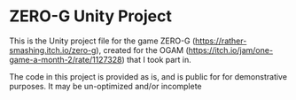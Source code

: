 # ZERO-G Unity Project

This is the Unity project file for the game ZERO-G (https://rather-smashing.itch.io/zero-g),
created for the OGAM (https://itch.io/jam/one-game-a-month-2/rate/1127328) that I took part in.

The code in this project is provided as is, and is public for for demonstrative purposes. It may be un-optimized and/or incomplete
